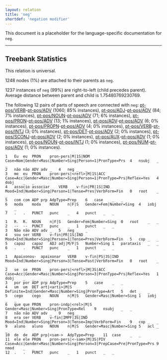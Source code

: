 ```yaml
---
layout: relation
title: 'neg'
shortdef: 'negation modifier'
---
```


This document is a placeholder for the language-specific documentation
for `neg`.

--------------------------------------------------------------------------------

## Treebank Statistics

This relation is universal.

1248 nodes (1%) are attached to their parents as `neg`.

1237 instances of `neg` (99%) are right-to-left (child precedes parent).
Average distance between parent and child is 1.75480769230769.

The following 12 pairs of parts of speech are connected with `neg`: [pt-pos/VERB]()-[pt-pos/ADV]() (1060; 85% instances), [pt-pos/ADJ]()-[pt-pos/ADV]() (84; 7% instances), [pt-pos/NOUN]()-[pt-pos/ADV]() (71; 6% instances), [pt-pos/PRON]()-[pt-pos/ADV]() (13; 1% instances), [pt-pos/ADV]()-[pt-pos/ADV]() (6; 0% instances), [pt-pos/PROPN]()-[pt-pos/ADV]() (4; 0% instances), [pt-pos/VERB]()-[pt-pos/INTJ]() (3; 0% instances), [pt-pos/DET]()-[pt-pos/ADV]() (2; 0% instances), [pt-pos/SCONJ]()-[pt-pos/ADV]() (2; 0% instances), [pt-pos/AUX]()-[pt-pos/ADV]() (1; 0% instances), [pt-pos/NOUN]()-[pt-pos/INTJ]() (1; 0% instances), [pt-pos/NUM]()-[pt-pos/ADV]() (1; 0% instances).


~~~ conllu
1	Eu	eu	PRON	pron-pers|M|1S|NOM	Case=Nom|Gender=Masc|Number=Sing|Person=1|PronType=Prs	4	nsubj	_	_
2	não	não	ADV	adv	_	4	neg	_	_
3	me	eu	PRON	pron-pers|<refl>|M|1S|ACC	Case=Acc|Gender=Masc|Number=Sing|Person=1|PronType=Prs|Reflex=Yes	4	dobj	_	_
4	associo	associar	VERB	v-fin|PR|1S|IND	Mood=Ind|Number=Sing|Person=1|Tense=Pres|VerbForm=Fin	0	root	_	_
5	com	com	ADP	prp	AdpType=Prep	6	case	_	_
6	moda	moda	NOUN	n|F|S	Gender=Fem|Number=Sing	4	iobj	_	_
7	.	.	PUNCT	punc	_	4	punct	_	_

~~~


~~~ conllu
1	R.	R.	NOUN	n|F|S	Gender=Fem|Number=Sing	0	root	_	_
2	--	--	PUNCT	punc	_	1	punct	_	_
3	Não	não	ADV	adv	_	5	neg	_	_
4	sou	ser	VERB	v-fin|PR|1S|IND	Mood=Ind|Number=Sing|Person=1|Tense=Pres|VerbForm=Fin	5	cop	_	_
5	capaz	capaz	ADJ	adj|M/F|S	Number=Sing	1	parataxis	_	_
6	.	.	PUNCT	punc	_	1	punct	_	_

~~~


~~~ conllu
1	Apaixonou-	apaixonar	VERB	v-fin|PS|3S|IND	Mood=Ind|Number=Sing|Person=3|Tense=Past|VerbForm=Fin	0	root	_	_
2	se	se	PRON	pron-pers|<refl>|M|3S|ACC	Case=Acc|Gender=Masc|Number=Sing|Person=3|PronType=Prs|Reflex=Yes	1	dobj	_	_
3	por	por	ADP	prp	AdpType=Prep	5	case	_	_
4	um	um	DET	art|<arti>|M|S	Definite=Ind|Gender=Masc|Number=Sing|PronType=Art	5	det	_	_
5	cego	cego	NOUN	n|M|S	Gender=Masc|Number=Sing	1	iobj	_	_
6	que	que	PRON	pron-indp|<rel>|M|S	Gender=Masc|Number=Sing|PronType=Rel	9	nsubj	_	_
7	não	não	ADV	adv	_	9	neg	_	_
8	era	ser	VERB	v-fin|IMPF|3S|IND	Mood=Ind|Number=Sing|Person=3|Tense=Imp|VerbForm=Fin	9	cop	_	_
9	aluno	aluno	NOUN	n|M|S	Gender=Masc|Number=Sing	5	acl	_	_
10	de	de	ADP	prp|<sam->	AdpType=Prep	11	case	_	_
11	ele	ele	PRON	pron-pers|<-sam>|M|3S|PIV	Case=Acc|Gender=Masc|Number=Sing|Person=3|PrepCase=Pre|PronType=Prs	9	nmod	_	_
12	.	.	PUNCT	punc	_	1	punct	_	_

~~~



